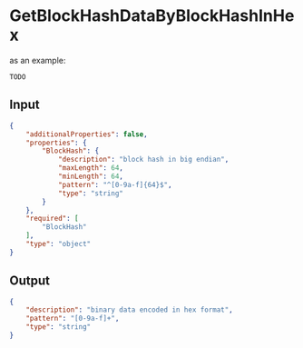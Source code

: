# GetBlockHashDataByBlockHashInHex

as an example:

```
TODO
```


## Input

```json
{
    "additionalProperties": false,
    "properties": {
        "BlockHash": {
            "description": "block hash in big endian",
            "maxLength": 64,
            "minLength": 64,
            "pattern": "^[0-9a-f]{64}$",
            "type": "string"
        }
    },
    "required": [
        "BlockHash"
    ],
    "type": "object"
}
```

## Output

```json
{
    "description": "binary data encoded in hex format",
    "pattern": "[0-9a-f]+",
    "type": "string"
}
```

